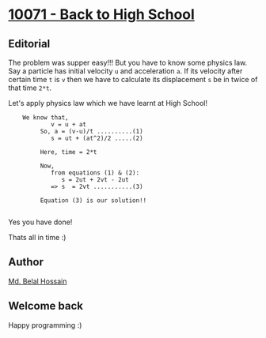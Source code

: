 # [10071 - Back to High School](https://uva.onlinejudge.org/index.php?option=com_onlinejudge&Itemid=8&category=24&page=show_problem&problem=1012)

## Editorial
The problem was supper easy!!! But you have to know some physics law. Say a particle has initial velocity ```u``` and acceleration ```a```.
If its velocity after certain time ```t``` is ```v``` then we have to calculate its
displacement ```s``` be in twice of that time ```2*t```.

Let's apply physics law which we have learnt at High School!
```
    We know that,
            v = u + at 
         So, a = (v-u)/t ..........(1)
            s = ut + (at^2)/2 .....(2)
            
         Here, time = 2*t
         
         Now, 
            from equations (1) & (2):
               s = 2ut + 2vt - 2ut
            => s  = 2vt ...........(3)
            
         Equation (3) is our solution!!
    
```
Yes you have done!


Thats all in time :)

## Author
 [Md. Belal Hossain](https://github.com/belal-bh)
 
 
## Welcome back
Happy programming :)
